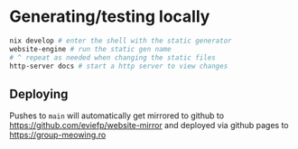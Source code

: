 # Generating/testing locally

```sh
nix develop # enter the shell with the static generator
website-engine # run the static gen name
# ^ repeat as needed when changing the static files
http-server docs # start a http server to view changes
```

## Deploying

Pushes to `main` will automatically get mirrored to github to https://github.com/eviefp/website-mirror and deployed via github pages to https://group-meowing.ro

